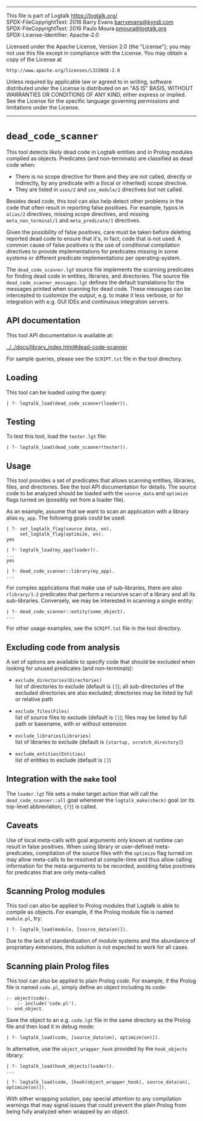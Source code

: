 ________________________________________________________________________

This file is part of Logtalk <https://logtalk.org/>  
SPDX-FileCopyrightText: 2016 Barry Evans <barryevans@kyndi.com>  
SPDX-FileCopyrightText: 2016 Paulo Moura <pmoura@logtalk.org>  
SPDX-License-Identifier: Apache-2.0

Licensed under the Apache License, Version 2.0 (the "License");
you may not use this file except in compliance with the License.
You may obtain a copy of the License at

    http://www.apache.org/licenses/LICENSE-2.0

Unless required by applicable law or agreed to in writing, software
distributed under the License is distributed on an "AS IS" BASIS,
WITHOUT WARRANTIES OR CONDITIONS OF ANY KIND, either express or implied.
See the License for the specific language governing permissions and
limitations under the License.
________________________________________________________________________


`dead_code_scanner`
===================

This tool detects *likely* dead code in Logtalk entities and in Prolog modules
compiled as objects. Predicates (and non-terminals) are classified as dead code
when:

- There is no scope directive for them and they are not called, directly or
indirectly, by any predicate with a (local or inherited) scope directive.
- They are listed in `uses/2` and `use_module/2` directives but not called.

Besides dead code, this tool can also help detect other problems in the code
that often result in reporting false positives. For example, typos in `alias/2`
directives, missing scope directives, and missing `meta_non_terminal/1` and
`meta_predicate/1` directives.

Given the possibility of false positives, care must be taken before deleting
reported dead code to ensure that it's, in fact, code that is not used.
A common cause of false positives is the use of conditional compilation
directives to provide implementations for predicates missing in some systems
or different predicate implementations per operating-system.

The `dead_code_scanner.lgt` source file implements the scanning predicates for
finding dead code in entities, libraries, and directories. The source file
`dead_code_scanner_messages.lgt` defines the default translations for the
messages printed when scanning for dead code. These messages can be intercepted
to customize the output, e.g. to make it less verbose, or for integration with
e.g. GUI IDEs and continuous integration servers.


API documentation
-----------------

This tool API documentation is available at:

[../../docs/library_index.html#dead-code-scanner](../../docs/library_index.html#dead-code-scanner)

For sample queries, please see the `SCRIPT.txt` file in the tool directory.


Loading
-------

This tool can be loaded using the query:

	| ?- logtalk_load(dead_code_scanner(loader)).


Testing
-------

To test this tool, load the `tester.lgt` file:

	| ?- logtalk_load(dead_code_scanner(tester)).


Usage
-----

This tool provides a set of predicates that allows scanning entities,
libraries, files, and directories. See the tool API documentation for
details. The source code to be analyzed should be loaded with the
`source_data` and `optimize` flags turned on (possibly set from a
loader file).

As an example, assume that we want to scan an application with a library
alias `my_app`. The following goals could be used:

	| ?- set_logtalk_flag(source_data, on),
	     set_logtalk_flag(optimize, on).
	yes

	| ?- logtalk_load(my_app(loader)).
	...
	yes

	| ?- dead_code_scanner::library(my_app).
	...

For complex applications that make use of sub-libraries, there are also
`rlibrary/1-2` predicates that perform a recursive scan of a library and
all its sub-libraries. Conversely, we may be interested in scanning a single
entity:

	| ?- dead_code_scanner::entity(some_object).
	...

For other usage examples, see the `SCRIPT.txt` file in the tool directory.


Excluding code from analysis
----------------------------

A set of options are available to specify code that should be excluded when
looking for unused predicates (and non-terminals):

- `exclude_directories(Directories)`  
	list of directories to exclude (default is `[]`); all sub-directories of the excluded directories are also excluded; directories may be listed by full or relative path

- `exclude_files(Files)`  
	list of source files to exclude (default is `[]`); files may be listed by full path or basename, with or without extension

- `exclude_libraries(Libraries)`  
	list of libraries to exclude (default is `[startup, scratch_directory]`)

- `exclude_entities(Entities)`  
	list of entities to exclude (default is `[]`)


Integration with the `make` tool
--------------------------------

The `loader.lgt` file sets a make target action that will call the
`dead_code_scanner::all` goal whenever the `logtalk_make(check)` goal
(or its top-level abbreviation, `{?}`) is called.


Caveats
-------

Use of local meta-calls with goal arguments only known at runtime can result
in false positives. When using library or user-defined meta-predicates,
compilation of the source files with the `optimize` flag turned on may allow
meta-calls to be resolved at compile-time and thus allow calling information
for the meta-arguments to be recorded, avoiding false positives for predicates
that are only meta-called.


Scanning Prolog modules
-----------------------

This tool can also be applied to Prolog modules that Logtalk is able to compile
as objects. For example, if the Prolog module file is named `module.pl`, try:

	| ?- logtalk_load(module, [source_data(on)]).

Due to the lack of standardization of module systems and the abundance of
proprietary extensions, this solution is not expected to work for all cases.


Scanning plain Prolog files
---------------------------

This tool can also be applied to plain Prolog code. For example, if the Prolog
file is named `code.pl`, simply define an object including its code:

	:- object(code).
		:- include('code.pl').
	:- end_object.

Save the object to an e.g. `code.lgt` file in the same directory as the
Prolog file and then load it in debug mode:

	| ?- logtalk_load(code, [source_data(on), optimize(on)]).

In alternative, use the `object_wrapper_hook` provided by the `hook_objects`
library:

	| ?- logtalk_load(hook_objects(loader)).
	...

	| ?- logtalk_load(code, [hook(object_wrapper_hook), source_data(on), optimize(on)]).

With either wrapping solution, pay special attention to any compilation
warnings that may signal issues that could prevent the plain Prolog from
being fully analyzed when wrapped by an object.
